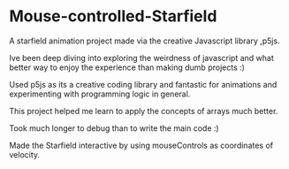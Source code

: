# Mouse-controlled-Starfield

A starfield animation project made via the creative Javascript library ,p5js.

Ive been deep diving into exploring the weirdness of javascript and what better way to enjoy the experience than making dumb projects :)

Used p5js as its a creative coding library and fantastic for animations and experimenting with programming logic in general.

This project helped me learn to apply the concepts of arrays much better.

Took much longer to debug than to write the main code :)

Made the Starfield interactive by using mouseControls as coordinates of velocity.





